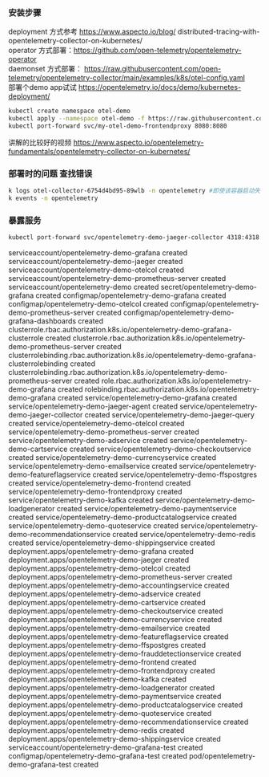 ### 安装步骤
deployment 方式参考 https://www.aspecto.io/blog/ distributed-tracing-with-opentelemetry-collector-on-kubernetes/  
operator 方式部署：https://github.com/open-telemetry/opentelemetry-operator  
daemonset 方式部署： https://raw.githubusercontent.com/open-telemetry/opentelemetry-collector/main/examples/k8s/otel-config.yaml  
部署个demo app试试 https://opentelemetry.io/docs/demo/kubernetes-deployment/
```bash
kubectl create namespace otel-demo
kubectl apply --namespace otel-demo -f https://raw.githubusercontent.com/open-telemetry/opentelemetry-demo/main/kubernetes/opentelemetry-demo.yaml
kubectl port-forward svc/my-otel-demo-frontendproxy 8080:8080
```
讲解的比较好的视频 
https://www.aspecto.io/opentelemetry-fundamentals/opentelemetry-collector-on-kubernetes/

### 部署时的问题 查找错误
```bash
k logs otel-collector-6754d4bd95-89wlb -n opentelemetry #即使该容器启动失败，也可以找到log
k events -n opentelemetry
```

### 暴露服务
```bash
kubectl port-forward svc/opentelemetry-demo-jaeger-collector 4318:4318 -n otel-demo
```


serviceaccount/opentelemetry-demo-grafana created
serviceaccount/opentelemetry-demo-jaeger created
serviceaccount/opentelemetry-demo-otelcol created
serviceaccount/opentelemetry-demo-prometheus-server created
serviceaccount/opentelemetry-demo created
secret/opentelemetry-demo-grafana created
configmap/opentelemetry-demo-grafana created
configmap/opentelemetry-demo-otelcol created
configmap/opentelemetry-demo-prometheus-server created
configmap/opentelemetry-demo-grafana-dashboards created
clusterrole.rbac.authorization.k8s.io/opentelemetry-demo-grafana-clusterrole created
clusterrole.rbac.authorization.k8s.io/opentelemetry-demo-prometheus-server created
clusterrolebinding.rbac.authorization.k8s.io/opentelemetry-demo-grafana-clusterrolebinding created
clusterrolebinding.rbac.authorization.k8s.io/opentelemetry-demo-prometheus-server created
role.rbac.authorization.k8s.io/opentelemetry-demo-grafana created
rolebinding.rbac.authorization.k8s.io/opentelemetry-demo-grafana created
service/opentelemetry-demo-grafana created
service/opentelemetry-demo-jaeger-agent created
service/opentelemetry-demo-jaeger-collector created
service/opentelemetry-demo-jaeger-query created
service/opentelemetry-demo-otelcol created
service/opentelemetry-demo-prometheus-server created
service/opentelemetry-demo-adservice created
service/opentelemetry-demo-cartservice created
service/opentelemetry-demo-checkoutservice created
service/opentelemetry-demo-currencyservice created
service/opentelemetry-demo-emailservice created
service/opentelemetry-demo-featureflagservice created
service/opentelemetry-demo-ffspostgres created
service/opentelemetry-demo-frontend created
service/opentelemetry-demo-frontendproxy created
service/opentelemetry-demo-kafka created
service/opentelemetry-demo-loadgenerator created
service/opentelemetry-demo-paymentservice created
service/opentelemetry-demo-productcatalogservice created
service/opentelemetry-demo-quoteservice created
service/opentelemetry-demo-recommendationservice created
service/opentelemetry-demo-redis created
service/opentelemetry-demo-shippingservice created
deployment.apps/opentelemetry-demo-grafana created
deployment.apps/opentelemetry-demo-jaeger created
deployment.apps/opentelemetry-demo-otelcol created
deployment.apps/opentelemetry-demo-prometheus-server created
deployment.apps/opentelemetry-demo-accountingservice created
deployment.apps/opentelemetry-demo-adservice created
deployment.apps/opentelemetry-demo-cartservice created
deployment.apps/opentelemetry-demo-checkoutservice created
deployment.apps/opentelemetry-demo-currencyservice created
deployment.apps/opentelemetry-demo-emailservice created
deployment.apps/opentelemetry-demo-featureflagservice created
deployment.apps/opentelemetry-demo-ffspostgres created
deployment.apps/opentelemetry-demo-frauddetectionservice created
deployment.apps/opentelemetry-demo-frontend created
deployment.apps/opentelemetry-demo-frontendproxy created
deployment.apps/opentelemetry-demo-kafka created
deployment.apps/opentelemetry-demo-loadgenerator created
deployment.apps/opentelemetry-demo-paymentservice created
deployment.apps/opentelemetry-demo-productcatalogservice created
deployment.apps/opentelemetry-demo-quoteservice created
deployment.apps/opentelemetry-demo-recommendationservice created
deployment.apps/opentelemetry-demo-redis created
deployment.apps/opentelemetry-demo-shippingservice created
serviceaccount/opentelemetry-demo-grafana-test created
configmap/opentelemetry-demo-grafana-test created
pod/opentelemetry-demo-grafana-test created